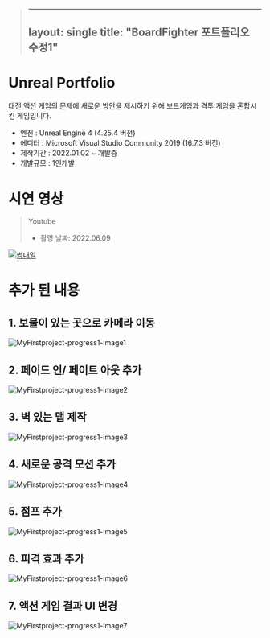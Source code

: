 >---
>layout: single
>title:  "BoardFighter 포트폴리오 수정1"
>---



# Unreal Portfolio

대전 액션 게임의 문제에 새로운 방안을 제시하기 위해 보드게임과 격투 게임을 혼합시킨 게임입니다.

 - 엔진 : Unreal Engine 4 (4.25.4 버전)
 - 에디터 : Microsoft Visual Studio Community 2019 (16.7.3 버전)
 - 제작기간 : 2022.01.02 ~ 개발중
 - 개발규모 : 1인개발



# 시연 영상

> Youtube
>
> * 촬영 날짜: 2022.06.09

[![썸내일](http://img.youtube.com/vi/uR-nESztfpk/0.jpg)](https://youtu.be/uR-nESztfpk)



# 추가 된 내용



## 1. 보물이 있는 곳으로 카메라 이동

![MyFirstproject-progress1-image1](D:\GithubDesktop\Project\jotaro124--github-blog\jotaro124.github.io\images\2022-08-10-Myfirstproject-progress1\MyFirstproject-progress1-image1.gif)



## 2. 페이드 인/ 페이트 아웃 추가

![MyFirstproject-progress1-image2](D:\GithubDesktop\Project\jotaro124--github-blog\jotaro124.github.io\images\2022-08-10-Myfirstproject-progress1\MyFirstproject-progress1-image2.gif)



## 3. 벽 있는 맵 제작

![MyFirstproject-progress1-image3](D:\GithubDesktop\Project\jotaro124--github-blog\jotaro124.github.io\images\2022-08-10-Myfirstproject-progress1\MyFirstproject-progress1-image3.png)



## 4. 새로운 공격 모션 추가

![MyFirstproject-progress1-image4](D:\GithubDesktop\Project\jotaro124--github-blog\jotaro124.github.io\images\2022-08-10-Myfirstproject-progress1\MyFirstproject-progress1-image4.png)



## 5. 점프 추가

![MyFirstproject-progress1-image5](D:\GithubDesktop\Project\jotaro124--github-blog\jotaro124.github.io\images\2022-08-10-Myfirstproject-progress1\MyFirstproject-progress1-image5.png)



## 6. 피격 효과 추가

![MyFirstproject-progress1-image6](D:\GithubDesktop\Project\jotaro124--github-blog\jotaro124.github.io\images\2022-08-10-Myfirstproject-progress1\MyFirstproject-progress1-image6.png)



## 7. 액션 게임 결과 UI 변경

![MyFirstproject-progress1-image7](D:\GithubDesktop\Project\jotaro124--github-blog\jotaro124.github.io\images\2022-08-10-Myfirstproject-progress1\MyFirstproject-progress1-image7.png)